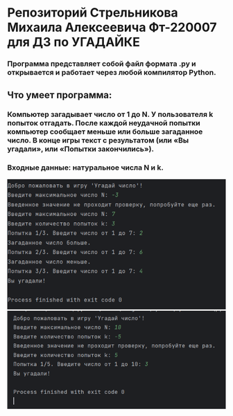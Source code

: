 # Репозиторий Стрельникова Михаила Алексеевича Фт-220007 для ДЗ по УГАДАЙКЕ
### Программа представляет собой файл формата .py и открывается и работает через любой компилятор Python.
## Что умеет программа:
### Компьютер загадывает число от 1 до N. У пользователя k попыток отгадать. После каждой неудачной попытки компьютер сообщает меньше или больше загаданное число. В конце игры текст с результатом (или «Вы угадали», или «Попытки закончились»).
### Входные данные: натуральное числа N и k.
![Alt-текст](https://github.com/m3kskssssssss/ugadayka/blob/main/test1.png)
![Alt-текст](https://github.com/m3kskssssssss/ugadayka/blob/main/test2.png)
